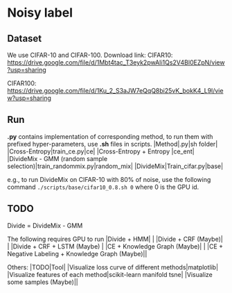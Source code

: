 # Noisy label

## Dataset
We use CIFAR-10 and CIFAR-100.
Download link:
CIFAR10:
https://drive.google.com/file/d/1Mbt4tac_T3eyk2pwAIi1Qs2V4Bl0EZpN/view?usp=sharing

CIFAR100:
https://drive.google.com/file/d/1Ku_2_S3aJW7eQqQ8bi25vK_bokK4_L9l/view?usp=sharing

## Run
**.py** contains implementation of corresponding method, to run them with prefixed hyper-parameters, use **.sh** files in scripts.
|Method|.py|sh folder|
|Cross-Entropy|train_ce.py|ce|
|Cross-Entropy + Entropy |ce_ent|
|DivideMix - GMM (random sample selection)|train_randommix.py|random_mix|
|DivideMix|Train_cifar.py|base|


e.g., to run DivideMix on CIFAR-10 with 80% of noise, use the following command
``
./scripts/base/cifar10_0.8.sh 0
``
where 0 is the GPU id.

## TODO
Divide = DivideMix - GMM

The following requires GPU to run
|Divide + HMM| |
|Divide + CRF (Maybe)| | 
|Divide + CRF + LSTM (Maybe) |
|CE + Knowledge Graph (Maybe)| |
|CE + Negative Labeling + Knowledge Graph (Maybe)||

Others:
|TODO|Tool|
|Visualize loss curve of different methods|matplotlib|
|Visualize features of each method|scikit-learn manifold tsne|
|Visualize some samples (Maybe)||
